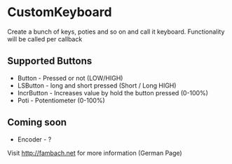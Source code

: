 # CustomKeyboard
Create a bunch of keys, poties and so on and call it keyboard. Functionality will be called per callback


## Supported Buttons
* Button - Pressed or not (LOW/HIGH)
* LSButton - long and short pressed (Short / Long HIGH)
* IncrButton - Increases value by hold the button pressed (0-100%)
* Poti - Potentiometer (0-100%)

## Coming soon
* Encoder - ?


Visit http://fambach.net for more information (German Page)
